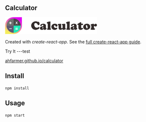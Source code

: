 Calculator
---
<img src="Logotype primary.png" width="60%" height="60%" />

Created with *create-react-app*. See the [full create-react-app guide](https://github.com/facebookincubator/create-react-app/blob/master/packages/react-scripts/template/README.md).



Try It
---test

[ahfarmer.github.io/calculator](https://ahfarmer.github.io/calculator/)


Install
---

`npm install`



Usage
---

`npm start`
